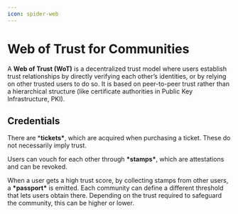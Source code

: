 ```yaml
---
icon: spider-web
---
```


# Web of Trust for Communities

A **Web of Trust (WoT)** is a decentralized trust model where users establish trust relationships by directly verifying each other’s identities, or by relying on other trusted users to do so. It is based on peer-to-peer trust rather than a hierarchical structure (like certificate authorities in Public Key Infrastructure, PKI).

## Credentials

There are \***tickets\***, which are acquired when purchasing a ticket. These do not necessarily imply trust.

Users can vouch for each other through **\*stamps\***, which are attestations and can be revoked.&#x20;

When a user gets a high trust score, by collecting stamps from other users, a **\*passport\*** is emitted. Each community can define a different threshold that lets users obtain there. Depending on the trust required to safeguard the community, this can be higher or lower.&#x20;
